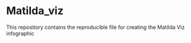 # Matilda_viz
This repository contains the reproducible file for creating the Matilda Viz infographic
